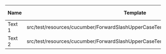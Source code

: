 |  Name  |                                       Template                                       | Single/Multi | Output Path |          File Pattern          |
|--------|--------------------------------------------------------------------------------------|--------------|-------------|--------------------------------|
| Text 1 | src/test/resources/cucumber/ForwardSlashUpperCaseTemplate/template/SingleTemplate.vm | Single       | single      | Destination.xml                |
| Text 2 | src/test/resources/cucumber/ForwardSlashUpperCaseTemplate/template/MultiTemplate.vm  | Multi        | multi       | Destination\_${CLASS_NAME}.xml |

